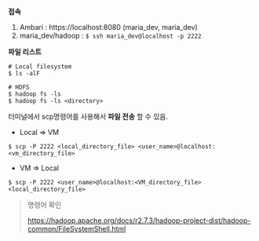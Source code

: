 **접속**

1. Ambari : https://localhost:8080 (maria_dev, maria_dev)
2. maria_dev/hadoop : `$ ssh maria_dev@localhost -p 2222 `

**파일 리스트**

```
# Local filesystem
$ ls -alF

# HDFS
$ hadoop fs -ls 
$ hadoop fs -ls <directory>
```



터미널에서 scp명령어를 사용해서 **파일 전송** 할 수 있음.

-  Local => VM

```
$ scp -P 2222 <local_directory_file> <user_name>@localhost:<vm_directory_file>
```



- VM => Local

```
$ scp -P 2222 <user_name>@localhost:<VM_directory_file><local_directory_file>
```



> 명령어 확인
>
> https://hadoop.apache.org/docs/r2.7.3/hadoop-project-dist/hadoop-common/FileSystemShell.html